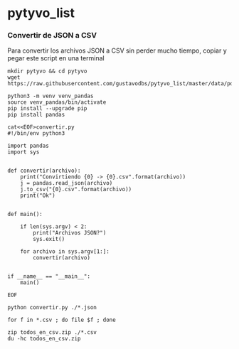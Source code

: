 # pytyvo_list


### Convertir de JSON a CSV

Para convertir los archivos JSON a CSV sin perder mucho tiempo, copiar y pegar este script en una terminal

```
mkdir pytyvo && cd pytyvo
wget https://raw.githubusercontent.com/gustavodbs/pytyvo_list/master/data/pdf{1,2,3}.json

python3 -m venv venv_pandas
source venv_pandas/bin/activate
pip install --upgrade pip
pip install pandas

cat<<EOF>convertir.py
#!/bin/env python3

import pandas
import sys


def convertir(archivo):
    print("Convirtiendo {0} -> {0}.csv".format(archivo))
    j = pandas.read_json(archivo)
    j.to_csv("{0}.csv".format(archivo))
    print("Ok")


def main():

    if len(sys.argv) < 2:
        print("Archivos JSON?")
        sys.exit()

    for archivo in sys.argv[1:]:
        convertir(archivo)


if __name__ == "__main__":
    main()

EOF

python convertir.py ./*.json

for f in *.csv ; do file $f ; done

zip todos_en_csv.zip ./*.csv
du -hc todos_en_csv.zip

```


